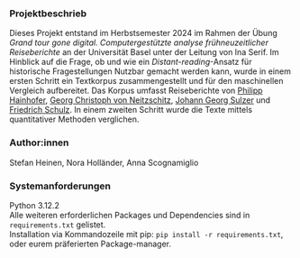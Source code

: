 ### Projektbeschrieb
Dieses Projekt entstand im Herbstsemester 2024 im Rahmen der Übung _Grand tour gone digital. Computergestützte analyse frühneuzeitlicher Reiseberichte_ an der Universität Basel unter der Leitung von Ina Serif. Im Hinblick auf die Frage, ob und wie ein _Distant-reading_-Ansatz für historische Fragestellungen Nutzbar gemacht werden kann, wurde in einem ersten Schritt ein Textkorpus zusammengestellt und für den maschinellen Vergleich aufbereitet. Das Korpus umfasst Reiseberichte von [Philipp Hainhofer](https://hainhofer.hab.de/), [Georg Christoph von Neitzschitz](https://www.deutschestextarchiv.de/book/show/neitschitz_reise_1666), [Johann Georg Sulzer](https://www.deutschestextarchiv.de/book/show/sulzer_reise_1780) und [Friedrich Schulz](https://www.deutschestextarchiv.de/book/show/schulz_reise0101_1795). In einem zweiten Schritt wurde die Texte mittels quantitativer Methoden verglichen.
### Author:innen
Stefan Heinen, Nora Holländer, Anna Scognamiglio
### Systemanforderungen
Python 3.12.2 <br>
Alle weiteren erforderlichen Packages und Dependencies sind in `requirements.txt` gelistet. <br>
Installation via Kommandozeile mit pip: `pip install -r requirements.txt`, oder eurem präferierten Package-manager. 
